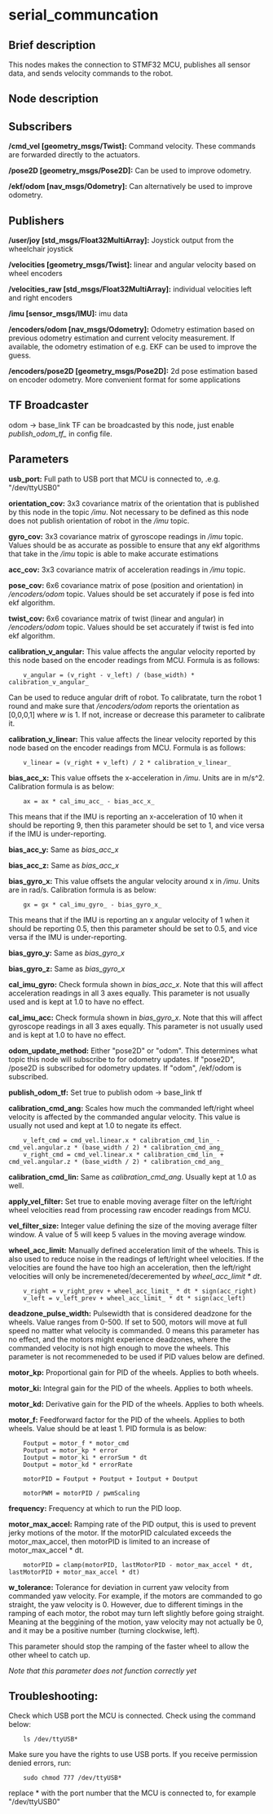 # serial_communcation

## Brief description
This nodes makes the connection to STMF32 MCU,
publishes all sensor data, and sends velocity commands to the robot.

## Node description

## Subscribers
**/cmd_vel [geometry_msgs/Twist]:** Command velocity. These commands are forwarded directly to the actuators. 

**/pose2D [geometry_msgs/Pose2D]:**
Can be used to improve odometry.

**/ekf/odom [nav_msgs/Odometry]:**
Can alternatively be used to improve odometry.

## Publishers
**/user/joy [std_msgs/Float32MultiArray]:**
Joystick output from the wheelchair joystick

**/velocities [geometry_msgs/Twist]:**
linear and angular velocity based on wheel encoders

**/velocities_raw [std_msgs/Float32MultiArray]:**
individual velocities left and right encoders

**/imu [sensor_msgs/IMU]:**
imu data

**/encoders/odom [nav_msgs/Odometry]:**
Odometry estimation based on previous odometry estimation and current velocity measurement. 
If available, the odometry estimation of e.g. EKF can be used to improve the guess. 

**/encoders/pose2D [geometry_msgs/Pose2D]:**
2d pose estimation based on encoder odometry. More convenient format for some applications

## TF Broadcaster
odom -> base_link TF can be broadcasted by this node, just enable *publish_odom_tf_* in config file. 

## Parameters
**usb_port:** Full path to USB port that MCU is connected to, .e.g. "/dev/ttyUSB0"

**orientation_cov:** 3x3 covariance matrix of the orientation that is published by this node in the topic */imu*. Not necessary to be defined as this node does not publish orientation of robot in the */imu* topic.

**gyro_cov:** 3x3 covariance matrix of gyroscope readings in */imu* topic. Values should be as accurate as possible to ensure that any ekf algorithms that take in the */imu* topic is able to make accurate estimations

**acc_cov:** 3x3 covariance matrix of acceleration readings in */imu* topic.

**pose_cov:** 6x6 covariance matrix of pose (position and orientation) in */encoders/odom* topic. Values should be set accurately if pose is fed into ekf algorithm.

**twist_cov:** 6x6 covariance matrix of twist (linear and angular) in */encoders/odom* topic. Values should be set accurately if twist is fed into ekf algorithm. 

**calibration_v_angular:** This value affects the angular velocity reported by this node based on the encoder readings from MCU. Formula is as follows:

        v_angular = (v_right - v_left) / (base_width) * calibration_v_angular_

Can be used to reduce angular drift of robot. To calibratate, turn the robot 1 round and make sure that */encoders/odom* reports the orientation as [0,0,0,1] where *w* is 1. If not, increase or decrease this parameter to calibrate it.

**calibration_v_linear:** This value affects the linear velocity reported by this node based on the encoder readings from MCU. Formula is as follows:

        v_linear = (v_right + v_left) / 2 * calibration_v_linear_

**bias_acc_x:** This value offsets the x-acceleration in */imu*. Units are in m/s^2. Calibration formula is as below:

        ax = ax * cal_imu_acc_ - bias_acc_x_

This means that if the IMU is reporting an x-acceleration of 10 when it should be reporting 9, then this parameter should be set to 1, and vice versa if the IMU is under-reporting.

**bias_acc_y:** Same as *bias_acc_x*

**bias_acc_z:** Same as *bias_acc_x*

**bias_gyro_x:** This value offsets the angular velocity around x in */imu*. Units are in rad/s. Calibration formula is as below:

        gx = gx * cal_imu_gyro_ - bias_gyro_x_

This means that if the IMU is reporting an x angular velocity of 1 when it should be reporting 0.5, then this parameter should be set to 0.5, and vice versa if the IMU is under-reporting.

**bias_gyro_y:** Same as *bias_gyro_x*

**bias_gyro_z:** Same as *bias_gyro_x*

**cal_imu_gyro:** Check formula shown in *bias_acc_x*. Note that this will affect acceleration readings in all 3 axes equally. This parameter is not usually used and is kept at 1.0 to have no effect.

**cal_imu_acc:** Check formula shown in *bias_gyro_x*. Note that this will affect gyroscope readings in all 3 axes equally. This parameter is not usually used and is kept at 1.0 to have no effect.

**odom_update_method:** Either "pose2D" or "odom". This determines what topic this node will subscribe to for odometry updates. If "pose2D", /pose2D is subscribed for odometry updates. If "odom", /ekf/odom is subscribed.

**publish_odom_tf:** Set true to publish odom -> base_link tf

**calibration_cmd_ang:** Scales how much the commanded left/right wheel velocity is affected by the commanded angular velocity. This value is usually not used and kept at 1.0 to negate its effect.

        v_left_cmd = cmd_vel.linear.x * calibration_cmd_lin_ - cmd_vel.angular.z * (base_width / 2) * calibration_cmd_ang_
        v_right_cmd = cmd_vel.linear.x * calibration_cmd_lin_ + cmd_vel.angular.z * (base_width / 2) * calibration_cmd_ang_

**calibration_cmd_lin:** Same as *calibration_cmd_ang*. Usually kept at 1.0 as well.

**apply_vel_filter:** Set true to enable moving average filter on the left/right wheel velocities read from processing raw encoder readings from MCU.

**vel_filter_size:** Integer value defining the size of the moving average filter window. A value of 5 will keep 5 values in the moving average window.

**wheel_acc_limit:** Manually defined acceleration limit of the wheels. This is also used to reduce noise in the readings of left/right wheel velocities. If the velocities are found the have too high an acceleration, then the left/right velocities will only be incremeneted/deceremented by *wheel_acc_limit * dt*.

        v_right = v_right_prev + wheel_acc_limit_ * dt * sign(acc_right)
        v_left = v_left_prev + wheel_acc_limit_ * dt * sign(acc_left)

**deadzone_pulse_width:** Pulsewidth that is considered deadzone for the wheels. Value ranges from 0-500. If set to 500, motors will move at full speed no matter what velocity is commanded. 0 means this parameter has no effect, and the motors might experience deadzones, where the commanded velocity is not high enough to move the wheels. This parameter is not recommeneded to be used if PID values below are defined.

**motor_kp:** Proportional gain for PID of the wheels. Applies to both wheels. 

**motor_ki:** Integral gain for the PID of the wheels. Applies to both wheels.

**motor_kd:** Derivative gain for the PID of the wheels. Applies to both wheels.

**motor_f:** Feedforward factor for the PID of the wheels. Applies to both wheels. Value should be at least 1. PID formula is as below:

        Foutput = motor_f * motor_cmd
        Poutput = motor_kp * error
        Ioutput = motor_ki * errorSum * dt
        Doutput = motor_kd * errorRate

        motorPID = Foutput + Poutput + Ioutput + Doutput

        motorPWM = motorPID / pwmScaling

**frequency:** Frequency at which to run the PID loop.

**motor_max_accel:** Ramping rate of the PID output, this is used to prevent jerky motions of the motor. If the motorPID calculated exceeds the motor_max_accel, then motorPID is limited to an increase of motor_max_accel * dt.

        motorPID = clamp(motorPID, lastMotorPID - motor_max_accel * dt, lastMotorPID + motor_max_accel * dt)

**w_tolerance:** Tolerance for deviation in current yaw velocity from commanded yaw velocity. For example, if the motors are commanded to go straight, the yaw velocity is 0. However, due to different timings in the ramping of each motor, the robot may turn left slightly before going straight. Meaning at the beggining of the motion, yaw velocity may not actually be 0, and it may be a positive number (turning clockwise, left).

This parameter should stop the ramping of the faster wheel to allow the other wheel to catch up. 

*Note that this parameter does not function correctly yet*

## Troubleshooting:

Check which USB port the MCU is connected. Check using the command below:

        ls /dev/ttyUSB*

Make sure you have the rights to use USB ports. If you receive permission denied errors, run:

        sudo chmod 777 /dev/ttyUSB*

replace * with the port number that the MCU is connected to, for example "/dev/ttyUSB0"

